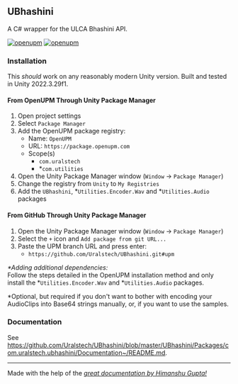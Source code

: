 ## UBhashini

A C# wrapper for the ULCA Bhashini API.

[![openupm](https://img.shields.io/npm/v/com.uralstech.ubhashini?label=openupm&registry_uri=https://package.openupm.com)](https://openupm.com/packages/com.uralstech.ubhashini/)
[![openupm](https://img.shields.io/badge/dynamic/json?color=brightgreen&label=downloads&query=%24.downloads&suffix=%2Fmonth&url=https%3A%2F%2Fpackage.openupm.com%2Fdownloads%2Fpoint%2Flast-month%2Fcom.uralstech.ubhashini)](https://openupm.com/packages/com.uralstech.ubhashini/)

### Installation

This *should* work on any reasonably modern Unity version. Built and tested in Unity 2022.3.29f1.

#### From OpenUPM Through Unity Package Manager

1. Open project settings
2. Select `Package Manager`
3. Add the OpenUPM package registry:
    - Name: `OpenUPM`
    - URL: `https://package.openupm.com`
    - Scope(s)
        - `com.uralstech`
        - *`com.utilities`
4. Open the Unity Package Manager window (`Window` -> `Package Manager`)
5. Change the registry from `Unity` to `My Registries`
6. Add the `UBhashini`, *`Utilities.Encoder.Wav` and *`Utilities.Audio` packages

#### From GitHub Through Unity Package Manager

1. Open the Unity Package Manager window (`Window` -> `Package Manager`)
2. Select the `+` icon and `Add package from git URL...`
3. Paste the UPM branch URL and press enter:
    - `https://github.com/Uralstech/UBhashini.git#upm`

*\*Adding additional dependencies:*<br/>
Follow the steps detailed in the OpenUPM installation method and only install the *`Utilities.Encoder.Wav` and *`Utilities.Audio` packages.

*Optional, but required if you don't want to bother with encoding your AudioClips into Base64 strings manually, or, if you want to use the samples.

### Documentation

See <https://github.com/Uralstech/UBhashini/blob/master/UBhashini/Packages/com.uralstech.ubhashini/Documentation~/README.md>.

---

Made with the help of the [*great documentation by Himanshu Gupta!*](https://bhashini.gitbook.io/bhashini-apis)

